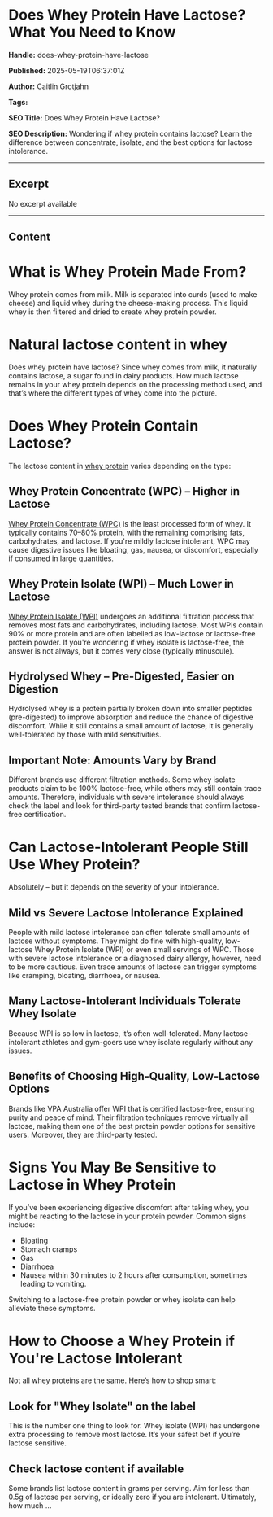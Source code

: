 # Does Whey Protein Have Lactose? What You Need to Know

**Handle:** does-whey-protein-have-lactose

**Published:** 2025-05-19T06:37:01Z

**Author:** Caitlin Grotjahn

**Tags:** 

**SEO Title:** Does Whey Protein Have Lactose?

**SEO Description:** Wondering if whey protein contains lactose? Learn the difference between concentrate, isolate, and the best options for lactose intolerance.

---

## Excerpt

No excerpt available

---

## Content

# What is Whey Protein Made From?

Whey protein comes from milk. Milk is separated into curds (used to make cheese) and liquid whey during the cheese-making process. This liquid whey is then filtered and dried to create whey protein powder.

# Natural lactose content in whey

Does whey protein have lactose? Since whey comes from milk, it naturally contains lactose, a sugar found in dairy products. How much lactose remains in your whey protein depends on the processing method used, and that’s where the different types of whey come into the picture.

# Does Whey Protein Contain Lactose?

The lactose content in [whey protein](https://www.vpa.com.au/collections/whey-protein) varies depending on the type:

## Whey Protein Concentrate (WPC) – Higher in Lactose

[Whey Protein Concentrate (WPC)](https://www.vpa.com.au/products/premium-whey-wpc) is the least processed form of whey. It typically contains 70–80% protein, with the remaining comprising fats, carbohydrates, and lactose. If you're mildly lactose intolerant, WPC may cause digestive issues like bloating, gas, nausea, or discomfort, especially if consumed in large quantities.

## Whey Protein Isolate (WPI) – Much Lower in Lactose

[Whey Protein Isolate (WPI)](https://www.vpa.com.au/products/whey-isolate-protein-powder) undergoes an additional filtration process that removes most fats and carbohydrates, including lactose. Most WPIs contain 90% or more protein and are often labelled as low-lactose or lactose-free protein powder. If you're wondering if whey isolate is lactose-free, the answer is not always, but it comes very close (typically minuscule).

## Hydrolysed Whey – Pre-Digested, Easier on Digestion

Hydrolysed whey is a protein partially broken down into smaller peptides (pre-digested) to improve absorption and reduce the chance of digestive discomfort. While it still contains a small amount of lactose, it is generally well-tolerated by those with mild sensitivities.

## Important Note: Amounts Vary by Brand

Different brands use different filtration methods. Some whey isolate products claim to be 100% lactose-free, while others may still contain trace amounts. Therefore, individuals with severe intolerance should always check the label and look for third-party tested brands that confirm lactose-free certification.

# Can Lactose-Intolerant People Still Use Whey Protein?

Absolutely – but it depends on the severity of your intolerance.

## Mild vs Severe Lactose Intolerance Explained

People with mild lactose intolerance can often tolerate small amounts of lactose without symptoms. They might do fine with high-quality, low-lactose Whey Protein Isolate (WPI) or even small servings of WPC. Those with severe lactose intolerance or a diagnosed dairy allergy, however, need to be more cautious. Even trace amounts of lactose can trigger symptoms like cramping, bloating, diarrhoea, or nausea.

## Many Lactose-Intolerant Individuals Tolerate Whey Isolate

Because WPI is so low in lactose, it’s often well-tolerated. Many lactose-intolerant athletes and gym-goers use whey isolate regularly without any issues.

## Benefits of Choosing High-Quality, Low-Lactose Options

Brands like VPA Australia offer WPI that is certified lactose-free, ensuring purity and peace of mind. Their filtration techniques remove virtually all lactose, making them one of the best protein powder options for sensitive users. Moreover, they are third-party tested.

# Signs You May Be Sensitive to Lactose in Whey Protein

If you’ve been experiencing digestive discomfort after taking whey, you might be reacting to the lactose in your protein powder. Common signs include:

- Bloating
- Stomach cramps
- Gas
- Diarrhoea
- Nausea within 30 minutes to 2 hours after consumption, sometimes leading to vomiting.

Switching to a lactose-free protein powder or whey isolate can help alleviate these symptoms.

# How to Choose a Whey Protein if You're Lactose Intolerant

Not all whey proteins are the same. Here’s how to shop smart:

## Look for "Whey Isolate" on the label

This is the number one thing to look for. Whey isolate (WPI) has undergone extra processing to remove most lactose. It’s your safest bet if you’re lactose sensitive.

## Check lactose content if available

Some brands list lactose content in grams per serving. Aim for less than 0.5g of lactose per serving, or ideally zero if you are intolerant. Ultimately, how much ...


